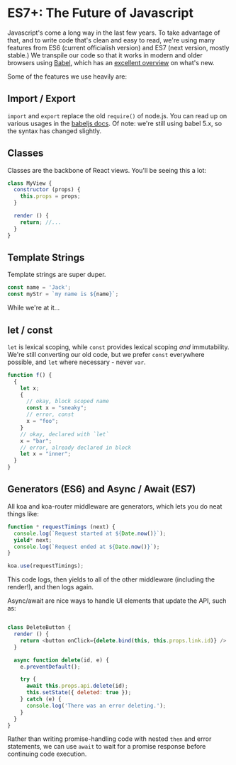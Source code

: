 ES7+: The Future of Javascript
==============================

Javascript's come a long way in the last few years. To take advantage of that,
and to write code that's clean and easy to read, we're using many features from
ES6 (current officialish version) and ES7 (next version, mostly stable.) We
transpile our code so that it works in modern and older browsers using
[Babel](babeljs.io), which has an
[excellent overview](http://babeljs.io/docs/learn-es2015/) on what's new.

Some of the features we use heavily are:

Import / Export
---------------

`import` and `export` replace the old `require()` of node.js. You can read up
on various usages in the [babeljs docs](http://babeljs.io/docs/learn-es2015/#modules).
Of note: we're still using babel 5.x, so the syntax has changed slightly.

Classes
-------

Classes are the backbone of React views. You'll be seeing this a lot:

```javascript
class MyView {
  constructor (props) {
    this.props = props;
  }

  render () {
    return; //...
  }
}
```

Template Strings
----------------

Template strings are super duper.

```javascript
const name = 'Jack';
const myStr = `my name is ${name}`;
```

While we're at it...

let / const
-----------

`let` is lexical scoping, while `const` provides lexical scoping _and_
immutability. We're still converting our old code, but we prefer `const`
everywhere possible, and `let` where necessary - never `var`.


```javascript
function f() {
  {
    let x;
    {
      // okay, block scoped name
      const x = "sneaky";
      // error, const
      x = "foo";
    }
    // okay, declared with `let`
    x = "bar";
    // error, already declared in block
    let x = "inner";
  }
}
```

Generators (ES6) and Async / Await (ES7)
----------------------------------------

All koa and koa-router middleware are generators, which lets you do neat things
like:

```javascript
function * requestTimings (next) {
  console.log(`Request started at ${Date.now()}`);
  yield* next;
  console.log(`Request ended at ${Date.now()}`);
}

koa.use(requestTimings);
```

This code logs, then yields to all of the other middleware (including the
render!), and then logs again.

Async/await are nice ways to handle UI elements that update the API, such as:

```javascript

class DeleteButton {
  render () {
    return <button onClick={delete.bind(this, this.props.link.id)} />
  }

  async function delete(id, e) {
    e.preventDefault();

    try {
      await this.props.api.delete(id);
      this.setState({ deleted: true });
    } catch (e) {
      console.log('There was an error deleting.');
    }
  }
}
```

Rather than writing promise-handling code with nested `then` and error
statements, we can use `await` to wait for a promise response before continuing
code execution.
